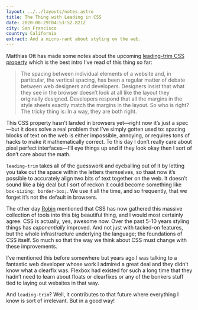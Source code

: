 ```yaml
---
layout: ../../layouts/notes.astro
title: The Thing with Leading in CSS
date: 2020-08-29T04:53:52.821Z
city: San Francisco
country: California
extract: And a micro-rant about styling on the web.
---
```


Matthias Ott has made some notes about the upcoming [leading-trim CSS property](https://matthiasott.com/notes/the-thing-with-leading-in-css) which is the best intro I’ve read of this thing so far:

> The spacing between individual elements of a website and, in particular, the vertical spacing, has been a regular matter of debate between web designers and developers. Designers insist that what they see in the browser doesn’t look at all like the layout they originally designed. Developers respond that all the margins in the style sheets exactly match the margins in the layout. So who is right? The tricky thing is: In a way, they are both right.

This CSS property hasn’t landed in browsers yet—right now it’s just a spec—but it does solve a real problem that I’ve simply gotten used to: spacing blocks of text on the web is either impossible, annoying, or requires tons of hacks to make it mathematically correct. To this day I don’t really care about pixel perfect interfaces—I’ll eye things up and if they look okay then I sort of don’t care about the math.

`leading-trim` takes all of the guesswork and eyeballing out of it by letting you take out the space within the letters themselves, so thaat now it’s possible to accurately align two bits of text together on the web. It doesn’t sound like a big deal but I sort of reckon it could become something like `box-sizing: border-box;`. We use it all the time, and so frequently, that we forget it’s not the default in browsers.

The other day [Robin](http://robinsloan.com) mentioned that CSS has now gathered this massive collection of tools into this big beautiful thing, and I would most certainly agree. CSS is actually, yes, awesome now. Over the past 5-10 years styling things has _exponentially_ improved. And not just with tacked-on features, but the whole infrastructure underlying the language; the foundations of CSS itself. So much so that the way we think about CSS must change with these improvements.

I’ve mentioned this before somewhere but years ago I was talking to a fantastic web developer whose work I admired a great deal and they didn’t know what a clearfix was. Flexbox had existed for such a long time that they hadn’t need to learn about floats or clearfixes or any of the bonkers stuff tied to laying out websites in that way.

And `leading-trim`? Well, it contributes to that future where everything I know is sort of irrelevant. But in a good way!
